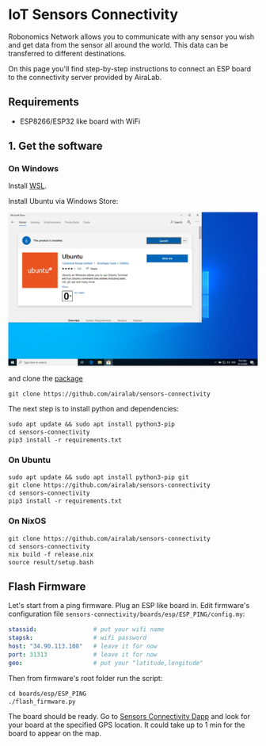 # IoT Sensors Connectivity

Robonomics Network allows you to communicate with any sensor you wish and get data from the sensor all around the world. This data can be transferred to different destinations.

On this page you'll find step-by-step instructions to connect an ESP board to the connectivity server provided by AiraLab.

## Requirements

* ESP8266/ESP32 like board with WiFi

## 1. Get the software

### On Windows

Install [WSL](https://docs.microsoft.com/en-us/windows/wsl/install-win10).

Install Ubuntu via Windows Store:

![Windows Store](./images/windows_store.jpg "Windows Store")

and clone the [package](https://github.com/airalab/sensors-connectivity)

```
git clone https://github.com/airalab/sensors-connectivity
```

The next step is to install python and dependencies:

```
sudo apt update && sudo apt install python3-pip
cd sensors-connectivity
pip3 install -r requirements.txt
```

### On Ubuntu

```
sudo apt update && sudo apt install python3-pip git
git clone https://github.com/airalab/sensors-connectivity
cd sensors-connectivity
pip3 install -r requirements.txt
```

### On NixOS

```
git clone https://github.com/airalab/sensors-connectivity
cd sensors-connectivity
nix build -f release.nix
source result/setup.bash
```

## Flash Firmware

Let's start from a ping firmware. Plug an ESP like board in. Edit firmware's configuration file `sensors-connectivity/boards/esp/ESP_PING/config.my`:

```yaml
stassid:                # put your wifi name
stapsk:                 # wifi password
host: "34.90.113.108"   # leave it for now
port: 31313             # leave it for now
geo:                    # put your "latitude,longitude"
```

Then from firmware's root folder run the script:

```
cd boards/esp/ESP_PING
./flash_firmware.py
```

The board should be ready. Go to [Sensors Connectivity Dapp](https://sensors.robonomics.network/#/) and look for your board at the specified GPS location. It could take up to 1 min for the board to appear on the map. 

